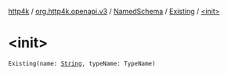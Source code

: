 [http4k](../../../index.md) / [org.http4k.openapi.v3](../../index.md) / [NamedSchema](../index.md) / [Existing](index.md) / [&lt;init&gt;](./-init-.md)

# &lt;init&gt;

`Existing(name: `[`String`](https://kotlinlang.org/api/latest/jvm/stdlib/kotlin/-string/index.html)`, typeName: TypeName)`